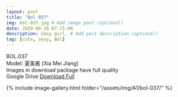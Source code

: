 ```yaml
---
layout: post
title: "Bol 037"
img: bol-037.jpg # Add image post (optional)
date: 2020-08-26 07:15:00
description: Sexy girl. # Add post description (optional)
tag: [cute, sexy, Bol]
---
```

BOL.037  
Model: 夏美酱 (Xia Mei Jiang)                                                                      
Images in download package have full quality                    
Google Drive [Download Full](http://gestyy.com/ew9KzO)

{% include image-gallery.html folder="/assets/img/A1/bol-037/" %}
